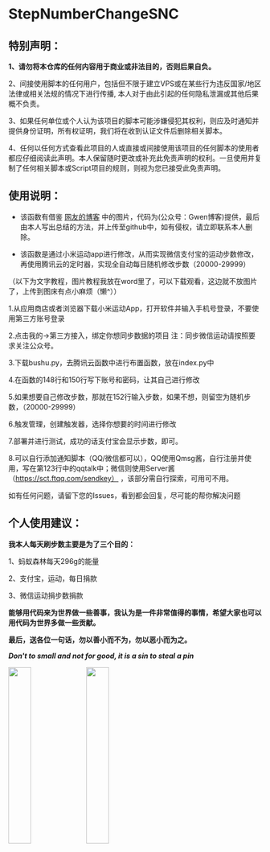 # StepNumberChangeSNC
## 特别声明：
**1、请勿将本仓库的任何内容用于商业或非法目的，否则后果自负。**

2、间接使用脚本的任何用户，包括但不限于建立VPS或在某些行为违反国家/地区法律或相关法规的情况下进行传播, 本人对于由此引起的任何隐私泄漏或其他后果概不负责。

3、如果任何单位或个人认为该项目的脚本可能涉嫌侵犯其权利，则应及时通知并提供身份证明，所有权证明，我们将在收到认证文件后删除相关脚本。

4、任何以任何方式查看此项目的人或直接或间接使用该项目的任何脚本的使用者都应仔细阅读此声明。本人保留随时更改或补充此免责声明的权利。一旦使用并复制了任何相关脚本或Script项目的规则，则视为您已接受此免责声明。  


## 使用说明： 
* 该函数有借鉴 [网友的博客](https://www.iloveu.top/index.php/2021/03/30/misport-steps-tool) 中的图片，代码为(公众号：Gwen博客)提供，最后由本人写出总结的方法，并上传至github中，如有侵权，请立即联系本人删除。

* 该函数是通过小米运动app进行修改，从而实现微信支付宝的运动步数修改，再使用腾讯云的定时器，实现全自动每日随机修改步数（20000-29999）

（以下为文字教程，图片教程我放在word里了，可以下载观看，这边就不放图片了，上传到图床有点小麻烦（懒^））

1.从应用商店或者浏览器下载小米运动App，打开软件并输入手机号登录，不要使用第三方账号登录

2.点击我的->第三方接入，绑定你想同步数据的项目 注：同步微信运动请按照要求关注公众号。

3.下载bushu.py，去腾讯云函数中进行布置函数，放在index.py中

4.在函数的148行和150行写下账号和密码，让其自己进行修改

5.如果想要自己修改步数，那就在152行输入步数，如果不想，则留空为随机步数，（20000-29999）

6.触发管理，创建触发器，选择你想要的时间进行修改

7.部署并进行测试，成功的话支付宝会显示步数，即可。

8.可以自行添加通知脚本（QQ/微信都可以），QQ使用Qmsg酱，自行注册并使用，写在第123行中的qqtalk中；微信则使用Server酱（https://sct.ftqq.com/sendkey） ，该部分需自行探索，可用可不用。

如有任何问题，请留下您的Issues，看到都会回复，尽可能的帮你解决问题

## 个人使用建议：

**我本人每天刷步数主要是为了三个目的：**

1、蚂蚁森林每天296g的能量 

2、支付宝，运动，每日捐款

3、微信运动捐步数捐款

**能够用代码来为世界做一些善事，我认为是一件非常值得的事情，希望大家也可以用代码为世界多做一些贡献。**

**最后，送各位一句话，勿以善小而不为，勿以恶小而为之。**

___Don't to small and not for good, it is a sin to steal a pin___

<img src="https://s3.bmp.ovh/imgs/2021/11/5cbc397f85aacf53.jpg" width="30%"> <img src="https://gitee.com/EEEugene/my-drawing-bed/raw/master/img/微信图片_20211108234005.jpg" width="30%">
